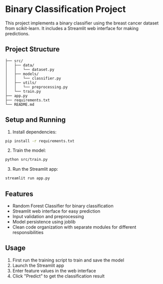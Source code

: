 # Binary Classification Project

This project implements a binary classifier using the breast cancer dataset from scikit-learn. It includes a Streamlit web interface for making predictions.

## Project Structure

```
├── src/
│   ├── data/
│   │   └── dataset.py
│   ├── models/
│   │   └── classifier.py
│   ├── utils/
│   │   └── preprocessing.py
│   └── train.py
├── app.py
├── requirements.txt
└── README.md
```

## Setup and Running

1. Install dependencies:
```bash
pip install -r requirements.txt
```

2. Train the model:
```bash
python src/train.py
```

3. Run the Streamlit app:
```bash
streamlit run app.py
```

## Features

- Random Forest Classifier for binary classification
- Streamlit web interface for easy prediction
- Input validation and preprocessing
- Model persistence using joblib
- Clean code organization with separate modules for different responsibilities

## Usage

1. First run the training script to train and save the model
2. Launch the Streamlit app
3. Enter feature values in the web interface
4. Click "Predict" to get the classification result